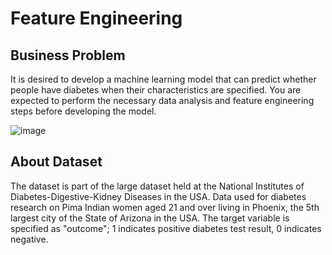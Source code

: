 # Feature Engineering

## Business Problem
It is desired to develop a machine learning model that can predict whether people have diabetes when their characteristics are specified. You are expected to perform the necessary data analysis and feature engineering steps before developing the model.

![image](https://user-images.githubusercontent.com/64617036/230713639-fa27bfcd-ebf4-4ff1-8f54-a83355258226.png)

## About Dataset
The dataset is part of the large dataset held at the National Institutes of Diabetes-Digestive-Kidney Diseases in the USA. Data used for diabetes research on Pima Indian women aged 21 and over living in Phoenix, the 5th largest city of the State of Arizona in the USA. The target variable is specified as "outcome"; 1 indicates positive diabetes test result, 0 indicates negative.

